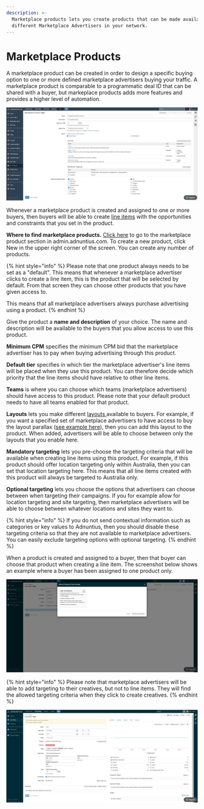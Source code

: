 ```yaml
---
description: >-
  Marketplace products lets you create products that can be made available to
  different Marketplace Advertisers in your network.
---
```


# Marketplace Products

A marketplace product can be created in order to design a specific buying option to one or more defined marketplace advertisers buying your traffic. A marketplace product is comparable to a programmatic deal ID that can be shared with a buyer, but markeplace products adds more features and provides a higher level of automation. 

![Example marketplace product.](../../../.gitbook/assets/mp.png)

Whenever a marketplace product is created and assigned to one or more buyers, then buyers will be able to create [line items](../advertising/line-items.md) with the opportunities and constraints that you set in the product. 

**Where to find marketplace products.** [Click here](https://admin.adnuntius.com/admin/marketplace-products) to go to the marketplace product section in admin.adnuntius.com. To create a new product, click New in the upper right corner of the screen. You can create any number of products. 

{% hint style="info" %}
Please note that one product always needs to be set as a "default". This means that whenever a marketplace advertiser clicks to create a line item, this is the product that will be selected by default. From that screen they can choose other products that you have given access to.

This means that all marketplace advertisers always purchase advertising using a product.
{% endhint %}

Give the product a **name and description** of your choice. The name and description will be available to the buyers that you allow access to use this product.

**Minimum CPM** specifies the minimum CPM bid that the marketplace advertiser has to pay when buying advertising through this product. 

**Default tier** specifies in which tier the marketplace advertiser's line items will be placed when they use this product. You can therefore decide which priority that the line items should have relative to other line items. 

**Teams** is where you can choose which teams \(marketplace advertisers\) should have access to this product. Please note that your default product needs to have all teams enabled for that product. 

**Layouts** lets you make different [layouts ](layouts.md)available to buyers. For example, if you want a specified set of marketplace advertisers to have access to buy the layout parallax \([see example here](https://admin.adnuntius.com/admin/layout-examples/layout-example/parallax-layout-example)\), then you can add this layout to the product. When added, advertisers will be able to choose between only the layouts that you enable here. 

**Mandatory targeting** lets you pre-choose the targeting criteria that will be available when creating line items using this product. For example, if this product should offer location targeting only within Australia, then you can set that location targeting here. This means that all line items created with this product will always be targeted to Australia only. 

**Optional targeting** lets you choose the options that advertisers can choose between when targeting their campaigns. If you for example allow for location targeting and site targeting, then marketplace advertisers will be able to choose between whatever locations and sites they want to.

{% hint style="info" %}
If you do not send contextual information such as categories or key values to Adnuntius, then you should disable these targeting criteria so that they are not available to marketplace advertisers. You can easily exclude targeting options with optional targeting.
{% endhint %}

When a product is created and assigned to a buyer, then that buyer can choose that product when creating a line item. The screenshot below shows an example where a buyer has been assigned to one product only. 

![When products are created they can be chosen by assigned buyers.](../../../.gitbook/assets/mp-li.png)

{% hint style="info" %}
Please note that marketplace advertisers will be able to add targeting to their creatives, but not to line items. They will find the allowed targeting criteria when they click to create creatives. 
{% endhint %}

![How a line item looks like to a marketplace advertiser. Notice that targeting is added only on the creative level, and the available objectives are reduced. ](../../../.gitbook/assets/mp-li-2.png)

